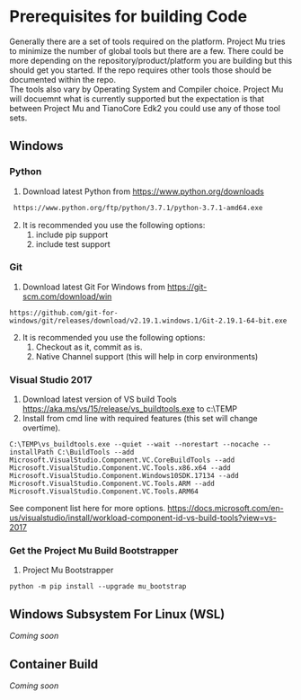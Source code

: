 # Prerequisites for building Code

Generally there are a set of tools required on the platform.  Project Mu tries to minimize the number of global tools but there are a few.  There could be more depending on the repository/product/platform you are building but this should get you started.  If the repo requires other tools those should be documented within the repo.  
The tools also vary by Operating System and Compiler choice.  Project Mu will docuemnt what is currently supported but the expectation is that between Project Mu and TianoCore Edk2 you could use any of those tool sets.

## Windows

### Python

1. Download latest Python from https://www.python.org/downloads
```cmd
 https://www.python.org/ftp/python/3.7.1/python-3.7.1-amd64.exe
```
2. It is recommended you use the following options:
    1. include pip support
    2. include test support

### Git
1. Download latest Git For Windows from https://git-scm.com/download/win 
```
https://github.com/git-for-windows/git/releases/download/v2.19.1.windows.1/Git-2.19.1-64-bit.exe
```
2. It is recommended you use the following options:
    1. Checkout as it, commit as is.
    2. Native Channel support (this will help in corp environments)

### Visual Studio 2017 

1. Download latest version of VS build Tools
https://aka.ms/vs/15/release/vs_buildtools.exe to c:\TEMP
2. Install from cmd line with required features (this set will change overtime). 
```
C:\TEMP\vs_buildtools.exe --quiet --wait --norestart --nocache --installPath C:\BuildTools --add Microsoft.VisualStudio.Component.VC.CoreBuildTools --add Microsoft.VisualStudio.Component.VC.Tools.x86.x64 --add Microsoft.VisualStudio.Component.Windows10SDK.17134 --add Microsoft.VisualStudio.Component.VC.Tools.ARM --add Microsoft.VisualStudio.Component.VC.Tools.ARM64
```
See component list here for more options. https://docs.microsoft.com/en-us/visualstudio/install/workload-component-id-vs-build-tools?view=vs-2017 

### Get the  Project Mu Build Bootstrapper

1. Project Mu Bootstrapper
```
python -m pip install --upgrade mu_bootstrap
```

## Windows Subsystem For Linux (WSL)

_Coming soon_

## Container Build

_Coming soon_
